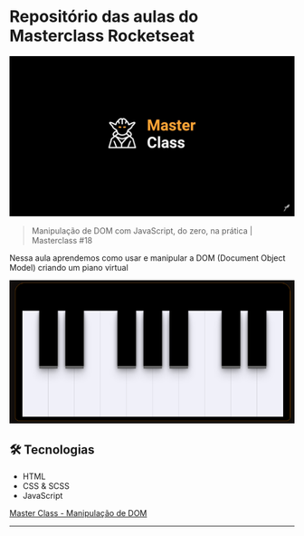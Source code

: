 # Repositório das aulas do Masterclass Rocketseat

![DOM Manipulation](./.github/MasterClass.png)

> Manipulação de DOM com JavaScript, do zero, na prática | Masterclass #18

Nessa aula aprendemos como usar e manipular a DOM (Document Object Model) criando um piano virtual

![Projeto Piano](./.github/piano.png)

## 🛠 Tecnologias

- HTML
- CSS & SCSS 
- JavaScript

[Master Class - Manipulação de DOM](https://www.youtube.com/watch?v=UftSB4DaRU4)

---
